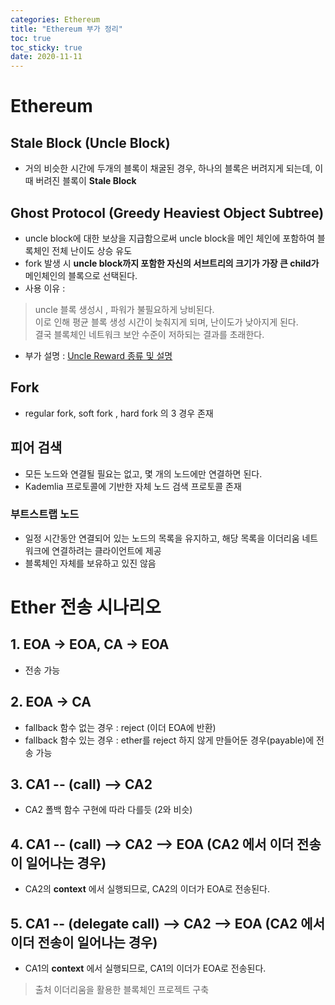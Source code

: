 ```yaml
---
categories: Ethereum
title: "Ethereum 부가 정리"
toc: true
toc_sticky: true
date: 2020-11-11
---
```


# Ethereum

## Stale  Block (Uncle Block)
- 거의 비슷한 시간에 두개의 블록이 채굴된 경우, 하나의 블록은 버려지게 되는데, 이 때 버려진 블록이 __Stale Block__

## Ghost Protocol (Greedy Heaviest Object Subtree)
- uncle block에 대한 보상을 지급함으로써 uncle block을 메인 체인에 포함하여 블록체인 전체 난이도 상승 유도
- fork 발생 시 __uncle block까지 포함한 자신의 서브트리의 크기가 가장 큰 child가__ 메인체인의 블록으로 선택된다. 
- 사용 이유 :
> uncle 블록 생성시 , 파워가 불필요하게 낭비된다.   
> 이로 인해 평균 블록 생성 시간이 늦춰지게 되며, 난이도가 낮아지게 된다.   
> 결국 블록체인 네트워크 보안 수준이 저하되는 결과를 초래한다.

- 부가 설명 : [Uncle Reward 종류 및 설명](https://taeyonghwang.github.io/ethereum/uncle-reward/)

## Fork
- regular fork, soft fork , hard fork 의 3 경우 존재


## 피어 검색
- 모든 노드와 연결될 필요는 없고, 몇 개의 노드에만 연결하면 된다.
- Kademlia 프로토콜에 기반한 자체 노드 검색 프로토콜 존재

### 부트스트랩 노드
- 일정 시간동안 연결되어 있는 노드의 목록을 유지하고, 해당 목록을 이더리움 네트워크에 연결하려는 클라이언트에 제공
- 블록체인 자체를 보유하고 있진 않음


# Ether 전송 시나리오

## 1. EOA -> EOA, CA -> EOA 
- 전송 가능

## 2. EOA -> CA
- fallback 함수 없는 경우 : reject (이더 EOA에 반환)
- fallback 함수 있는 경우 : ether를 reject 하지 않게 만들어둔 경우(payable)에 전송 가능

## 3. CA1 -- (call) --> CA2
- CA2 폴백 함수 구현에 따라 다를듯 (2와 비슷)

## 4. CA1 -- (call) --> CA2 --> EOA (CA2 에서 이더 전송이 일어나는 경우)
- CA2의 __context__ 에서 실행되므로, CA2의 이더가 EOA로 전송된다.

## 5. CA1 -- (delegate call) --> CA2 --> EOA (CA2 에서 이더 전송이 일어나는 경우)
- CA1의 __context__ 에서 실행되므로, CA1의 이더가 EOA로 전송된다. 





> 출처
> 이더리움을 활용한 블록체인 프로젝트 구축











